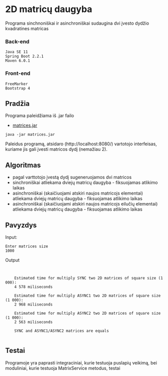 # 2D matricų daugyba

Programa sinchnoniškai ir asinchroniškai sudaugina dvi įvesto dydžio kvadratines matricas 

### Back-end 
```
Java SE 11 
Spring Boot 2.2.1
Maven 6.0.1

```
### Front-end 
```
FreeMarker
Bootstrap 4

```
## Pradžia
Programa paleidžiama iš .jar failo
* [matrices.jar](https://github.com/SergejJerma/2d-matrices-multiplication-Sync-Async/blob/master/multiply-2D-matrices/matrices.jar) 
```
java -jar matrices.jar
```
Paleidus programą, atsidaro (http://localhost:8080/) vartotojo interfeisas, kuriame jis gali įvesti matricos dydį (nemažiau 2). 

## Algoritmas
* pagal varttotojo įvestą dydį sugeneruojamos dvi matricos
* sinchroniškai atliekama dviejų matricų daugyba - fiksuojamas atlikimo laikas
* asinchroniškai (skaičiuojami atskiri naujos matricojs elementai) atliekama dviejų matricų daugyba - fiksuojamas atlikimo laikas
* asinchroniškai (skaičiuojami atskiri naujos matricojs eilučių elementai) atliekama dviejų matricų daugyba - fiksuojamas atlikimo laikas

## Pavyzdys
Input:
```
Enter matrices size
1000
```
Output
```


    Estimated time for multiply SYNC two 2D matrices of square size (1 000):
    4 578 miliseconds

    Estimated time for multiply ASYNC1 two 2D matrices of square size (1 000):
    2 968 miliseconds

    Estimated time for multiply ASYNC2 two 2D matrices of square size (1 000):
    2 563 miliseconds

    SYNC and ASYNC1/ASYNC2 matrices are equals


```
## Testai

Programoje yra paprasti integraciniai, kurie testuoja puslapių veikimą, bei moduliniai, kurie testuoja MatrixService metodus, testai


